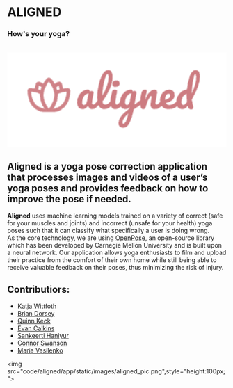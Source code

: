 
# ALIGNED
### How's your yoga?
<br>
<img src="code/aligned/app/static/images/aligned_logo.png",style="height:50px;">

## **Aligned** is a yoga pose correction application that processes images and videos of a user’s yoga poses and provides feedback on how to improve the pose if needed. 

**Aligned** uses machine learning models trained on a variety of correct (safe for your muscles and joints) and incorrect (unsafe for your health) yoga poses such that it can classify what specifically a user is doing wrong. 
<br>
As the core technology, we are using [OpenPose](https://github.com/CMU-Perceptual-Computing-Lab/openpose), an open-source library which has been developed by Carnegie Mellon University and is built upon a neural network. Our application allows yoga enthusiasts to film and upload their practice from the comfort of their own home while still being able to receive valuable feedback on their poses, thus minimizing the risk of injury. 

## __Contributiors__:
* [Katja Wittfoth](https://github.com/katjawittfoth)
* [Brian Dorsey](https://github.com/bdorsey2)
* [Quinn Keck](https://github.com/keck343)
* [Evan Calkins](https://github.com/ecalkins)
* [Sankeerti Haniyur](https://github.com/skhaniyur)
* [Connor Swanson](https://github.com/conswanson)
* [Maria Vasilenko](https://github.com/mashamasha)

<img src="code/aligned/app/static/images/aligned_pic.png",style="height:100px;">


<!--# product-analytics-group-project-group10
product-analytics-group-project-group10 created by GitHub Classroom
>>>>>>> a34d89dd9fe23c79bebf03380dead843bc60e092-->
